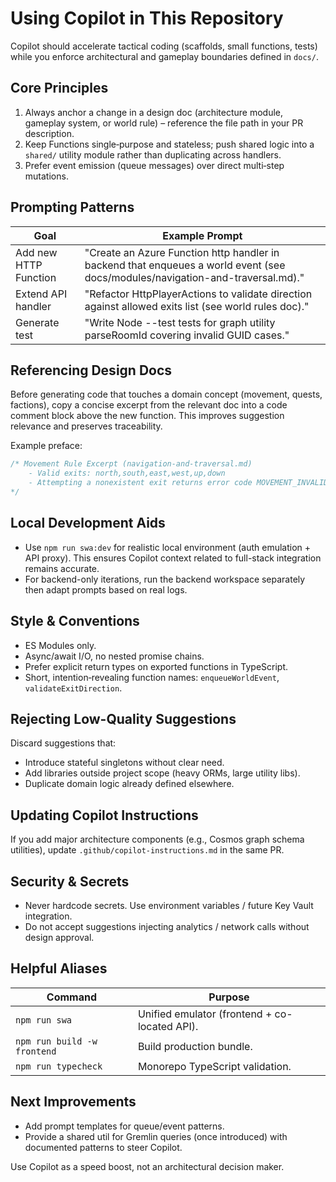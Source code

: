 # Using Copilot in This Repository

Copilot should accelerate tactical coding (scaffolds, small functions, tests) while you enforce architectural and gameplay boundaries defined in `docs/`.

## Core Principles

1. Always anchor a change in a design doc (architecture module, gameplay system, or world rule) – reference the file path in your PR description.
2. Keep Functions single‑purpose and stateless; push shared logic into a `shared/` utility module rather than duplicating across handlers.
3. Prefer event emission (queue messages) over direct multi‑step mutations.

## Prompting Patterns

| Goal                  | Example Prompt                                                                                                                 |
| --------------------- | ------------------------------------------------------------------------------------------------------------------------------ |
| Add new HTTP Function | "Create an Azure Function http handler in backend that enqueues a world event (see docs/modules/navigation-and-traversal.md)." |
| Extend API handler    | "Refactor HttpPlayerActions to validate direction against allowed exits list (see world rules doc)."                           |
| Generate test         | "Write Node --test tests for graph utility parseRoomId covering invalid GUID cases."                                           |

## Referencing Design Docs

Before generating code that touches a domain concept (movement, quests, factions), copy a concise excerpt from the relevant doc into a code comment block above the new function. This improves suggestion relevance and preserves traceability.

Example preface:

```ts
/* Movement Rule Excerpt (navigation-and-traversal.md)
	- Valid exits: north,south,east,west,up,down
	- Attempting a nonexistent exit returns error code MOVEMENT_INVALID_EXIT
*/
```

## Local Development Aids

- Use `npm run swa:dev` for realistic local environment (auth emulation + API proxy). This ensures Copilot context related to full-stack integration remains accurate.
- For backend-only iterations, run the backend workspace separately then adapt prompts based on real logs.

## Style & Conventions

- ES Modules only.
- Async/await I/O, no nested promise chains.
- Prefer explicit return types on exported functions in TypeScript.
- Short, intention‑revealing function names: `enqueueWorldEvent`, `validateExitDirection`.

## Rejecting Low-Quality Suggestions

Discard suggestions that:

- Introduce stateful singletons without clear need.
- Add libraries outside project scope (heavy ORMs, large utility libs).
- Duplicate domain logic already defined elsewhere.

## Updating Copilot Instructions

If you add major architecture components (e.g., Cosmos graph schema utilities), update `.github/copilot-instructions.md` in the same PR.

## Security & Secrets

- Never hardcode secrets. Use environment variables / future Key Vault integration.
- Do not accept suggestions injecting analytics / network calls without design approval.

## Helpful Aliases

| Command                     | Purpose                                       |
| --------------------------- | --------------------------------------------- |
| `npm run swa`               | Unified emulator (frontend + co-located API). |
| `npm run build -w frontend` | Build production bundle.                      |
| `npm run typecheck`         | Monorepo TypeScript validation.               |

## Next Improvements

- Add prompt templates for queue/event patterns.
- Provide a shared util for Gremlin queries (once introduced) with documented patterns to steer Copilot.

Use Copilot as a speed boost, not an architectural decision maker.
